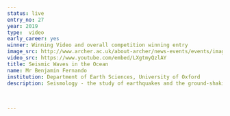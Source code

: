 ```yaml
---
status: live
entry_no: 27 
year: 2019
type:  video
early_career: yes 
winner: Winning Video and overall competition winning entry
image_src: http://www.archer.ac.uk/about-archer/news-events/events/image-comp/gallery-2019/27_Entry_800.jpg
video_src: https://www.youtube.com/embed/LXgtmyQzlAY
title: Seismic Waves in the Ocean
name: Mr Benjamin Fernando
institution: Department of Earth Sciences, University of Oxford 
description: Seismology - the study of earthquakes and the ground-shaking waves they produce - allows us to explore the interior of our planet, revealing details of its structure and behaviour which are otherwise hidden. One challenge, however, is understanding how the oceans affect the seismic waves which we observe and measure. <br> To investigate this effect, we build computer models of what we think the vibrations produced by a given earthquake should look like. This video shows such a prediction, from an earthquake in New Guinea. This is the first global-scale seismic simulation with a realistic ocean that we are aware of, and hence it represents an important step forward in seismic modelling. <br>We record the predicted wave energies on the seafloor, revealing a detailed and complex pattern which we can then compare to observations to learn more about the Earth's interior structure and the processes at work deep beneath the ground. 
  

  
---
```

